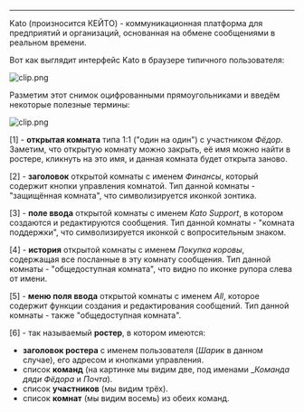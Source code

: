 ***

Kato (произносится КЕЙТО) - коммуникационная платформа для предприятий и организаций, основанная на обмене сообщениями в реальном времени.

Вот как выглядит интерфейс Kato в браузере типичного пользователя:

![clip.png](https://in.kato.im/ab6a313ec33144ac74360653e8e76ec85d3af3992aff383e4d387ad889e40252/clip.png)

Разметим этот снимок оцифрованными прямоугольниками и введём некоторые полезные термины:

![clip.png](https://in.kato.im/c33540e39e92ca2f447081e133c04756cf54eb8a1c5463d75d22680d586735a7/clip.png)

[1] - **открытая комната** типа 1:1 ("один на один") с участником _Фёдор_. Заметим, что открытую комнату можно закрыть, её имя можно найти в ростере, кликнуть на это имя, и данная комната будет открыта заново.  

[2] - **заголовок** открытой комнаты с именем _Финансы_, который содержит кнопки управления комнатой. Тип данной комнаты - "защищённая комната", что символизируется иконкой зонтика. 

[3] - **поле ввода** открытой комнаты с именем _Kato Support_, в котором создаются и редактируются сообщения. Тип данной комнаты - "комната поддержки", что символизируется иконкой с вопросительным знаком.

[4] - **история** открытой комнаты с именем _Покупка коровы_, содержащая все посланные в эту комнату сообщения. Тип данной комнаты - "общедоступная комната", что видно по иконке рупора слева от имени.

[5] - **меню поля ввода** открытой комнаты с именем _All_, которое содержит функции создания и редактирования сообщений. Тип данной комнаты - также "общедоступная комната".

[6] - так называемый **ростер**, в котором имеются:

  - **заголовок ростера** с именем пользователя (_Шарик_ в данном случае), его адресом и кнопками управления.  
  - список **команд** (на картинке мы видим две, под именами __Команда дяди Фёдора_ и _Почта_).
  - список **участников** (мы видим трёх).
  - список **комнат** (мы видим восемь) из обеих команд.
